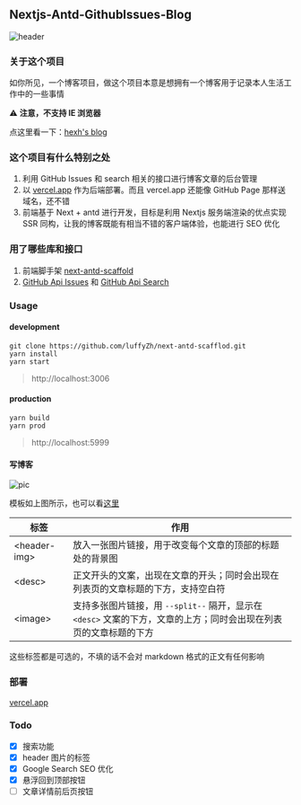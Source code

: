 ## Nextjs-Antd-GithubIssues-Blog

![header](https://pic.yupoo.com/sinaweibo4907754196_v/a9592e94/41111f63.png)

### 关于这个项目

如你所见，一个博客项目，做这个项目本意是想拥有一个博客用于记录本人生活工作中的一些事情

⚠️ **注意，不支持 IE 浏览器**

点这里看一下：[hexh's blog](https://blog.hexuhua.vercel.app/)

### 这个项目有什么特别之处

1. 利用 GitHub Issues 和 search 相关的接口进行博客文章的后台管理
2. 以 [vercel.app](https://vercel.app) 作为后端部署。而且 vercel.app 还能像 GitHub Page 那样送域名，还不错
3. 前端基于 Next + antd 进行开发，目标是利用 Nextjs 服务端渲染的优点实现 SSR 同构，让我的博客既能有相当不错的客户端体验，也能进行 SEO 优化

### 用了哪些库和接口

1. 前端脚手架 [next-antd-scaffold](https://github.com/luffyZh/next-antd-scaffold)
2. [GitHub Api Issues](https://docs.github.com/en/free-pro-team@latest/rest/reference/issues) 和 [GitHub Api Search](https://docs.github.com/en/free-pro-team@latest/rest/reference/search)

### Usage

#### development

```shell
git clone https://github.com/luffyZh/next-antd-scafflod.git
yarn install
yarn start
```

> http://localhost:3006

#### production

```shell
yarn build
yarn prod
```

> http://localhost:5999

#### 写博客

![pic](https://user-images.githubusercontent.com/26080416/96369861-9c492680-118e-11eb-88e6-eb0ff695bf0d.png)

模板如上图所示，也可以看[这里](https://github.com/hexh250786313/nextjs-antd-githubIssues-blog/issues/12)

| 标签           | 作用                                                                                                              |
| -------------- | ----------------------------------------------------------------------------------------------------------------- |
| \<header-img\> | 放入一张图片链接，用于改变每个文章的顶部的标题处的背景图                                                          |
| \<desc\>       | 正文开头的文案，出现在文章的开头；同时会出现在列表页的文章标题的下方，支持空白符                                  |
| \<image\>      | 支持多张图片链接，用 `--split--` 隔开，显示在 `<desc>` 文案的下方，文章的上方；同时会出现在列表页的文章标题的下方 |

这些标签都是可选的，不填的话不会对 markdown 格式的正文有任何影响

### 部署

[vercel.app](https://vercel.com/home)

### Todo

- [x] 搜索功能
- [x] header 图片的标签
- [x] Google Search SEO 优化
- [x] 悬浮回到顶部按钮
- [ ] 文章详情前后页按钮

